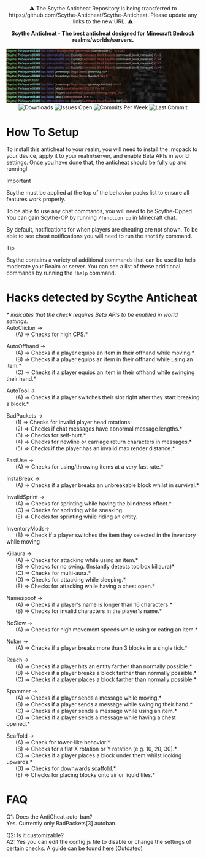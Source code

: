 <div align="center">
  ⚠️ The Scythe Anticheat Repository is being transferred to https://github.com/Scythe-Anticheat/Scythe-Anticheat. Please update any links to the new URL. ⚠️


  <b>Scythe Anticheat - The best anticheat designed for Minecraft Bedrock realms/worlds/servers.</b>

  <img src="https://raw.githubusercontent.com/MrDiamond64/image-assets/main/scythe%20pog%20anticheat.png" width="600" alt="Scythe Anticheat"/>
</div>
<div align="center">
  <img src="https://img.shields.io/github/downloads/Scythe-Anticheat/Scythe-AntiCheat/total?style=for-the-badge" alt="Downloads"/>
  <img src="https://img.shields.io/github/issues/Scythe-Anticheat/Scythe-AntiCheat?label=ISSUES%20OPEN&style=for-the-badge" alt="Issues Open"/>
  <img src="https://img.shields.io/github/commit-activity/m/Scythe-Anticheat/Scythe-AntiCheat?style=for-the-badge" alt="Commits Per Week"/>
  <img src="https://img.shields.io/github/last-commit/Scythe-Anticheat/Scythe-AntiCheat?style=for-the-badge" alt="Last Commit"/>
</div>

# How To Setup
To install this anticheat to your realm, you will need to install the .mcpack to your device, apply it to your realm/server, and enable Beta APIs in world settings. Once you have done that, the anticheat should be fully up and running!

> [!IMPORTANT]
> Scythe must be applied at the top of the behavior packs list to ensure all features work properly.

To be able to use any chat commands, you will need to be Scythe-Opped. You can gain Scythe-OP by running `/function op` in Minecraft chat.

By default, notifications for when players are cheating are not shown. To be able to see cheat notifications you will need to run the `!notify` command.

> [!TIP]
> Scythe contains a variety of additional commands that can be used to help moderate your Realm or server. You can see a list of these additional commands by running the `!help` command.

# Hacks detected by Scythe Anticheat
*\* indicates that the check requires Beta APIs to be enabled in world settings.*<br/>
  AutoClicker -><br/>
&nbsp;&nbsp;&nbsp;&nbsp;&nbsp;&nbsp;(A) => Checks for high CPS.\*<br/>

  AutoOffhand -><br/>
&nbsp;&nbsp;&nbsp;&nbsp;&nbsp;&nbsp;(A) => Checks if a player equips an item in their offhand while moving.\*<br/>
&nbsp;&nbsp;&nbsp;&nbsp;&nbsp;&nbsp;(B) => Checks if a player equips an item in their offhand while using an item.\*<br/>
&nbsp;&nbsp;&nbsp;&nbsp;&nbsp;&nbsp;(C) => Checks if a player equips an item in their offhand while swinging their hand.\*<br/>

  AutoTool -><br/>
&nbsp;&nbsp;&nbsp;&nbsp;&nbsp;&nbsp;(A) => Checks if a player switches their slot right after they start breaking a block.\*<br/>

  BadPackets -><br/>
&nbsp;&nbsp;&nbsp;&nbsp;&nbsp;&nbsp;(1) => Checks for invalid player head rotations.<br/>
&nbsp;&nbsp;&nbsp;&nbsp;&nbsp;&nbsp;(2) => Checks if chat messages have abnormal message lengths.\*<br/>
&nbsp;&nbsp;&nbsp;&nbsp;&nbsp;&nbsp;(3) => Checks for self-hurt.\*<br/>
&nbsp;&nbsp;&nbsp;&nbsp;&nbsp;&nbsp;(4) => Checks for newline or carriage return characters in messages.\*<br/>
&nbsp;&nbsp;&nbsp;&nbsp;&nbsp;&nbsp;(5) => Checks if the player has an invalid max render distance.\*<br/>

  FastUse -><br/>
&nbsp;&nbsp;&nbsp;&nbsp;&nbsp;&nbsp;(A) => Checks for using/throwing items at a very fast rate.\*

  InstaBreak -><br/>
&nbsp;&nbsp;&nbsp;&nbsp;&nbsp;&nbsp;(A) => Checks if a player breaks an unbreakable block whilst in survival.\*<br/>

  InvalidSprint -><br/>
&nbsp;&nbsp;&nbsp;&nbsp;&nbsp;&nbsp;(A) => Checks for sprinting while having the blindness effect.\*<br/>
&nbsp;&nbsp;&nbsp;&nbsp;&nbsp;&nbsp;(C) => Checks for sprinting while sneaking.<br/>
&nbsp;&nbsp;&nbsp;&nbsp;&nbsp;&nbsp;(E) => Checks for sprinting while riding an entity.<br/>

  InventoryMods-><br/>
&nbsp;&nbsp;&nbsp;&nbsp;&nbsp;&nbsp;(B) => Check if a player switches the item they selected in the inventory while moving<br/>

  Killaura -><br/>
&nbsp;&nbsp;&nbsp;&nbsp;&nbsp;&nbsp;(A) => Checks for attacking while using an item.\*<br/>
&nbsp;&nbsp;&nbsp;&nbsp;&nbsp;&nbsp;(B) => Checks for no swing. (Instantly detects toolbox killaura)\*<br/>
&nbsp;&nbsp;&nbsp;&nbsp;&nbsp;&nbsp;(C) => Checks for multi-aura.\*<br/>
&nbsp;&nbsp;&nbsp;&nbsp;&nbsp;&nbsp;(D) => Checks for attacking while sleeping.\*<br/>
&nbsp;&nbsp;&nbsp;&nbsp;&nbsp;&nbsp;(E) => Checks for attacking while having a chest open.\*<br/>

  Namespoof -><br/>
&nbsp;&nbsp;&nbsp;&nbsp;&nbsp;&nbsp;(A) => Checks if a player's name is longer than 16 characters.\*<br/>
&nbsp;&nbsp;&nbsp;&nbsp;&nbsp;&nbsp;(B) => Checks for invalid characters in the player's name.\*<br/>

  NoSlow -><br/>
&nbsp;&nbsp;&nbsp;&nbsp;&nbsp;&nbsp;(A) => Checks for high movement speeds while using or eating an item.\*

  Nuker -><br/>
&nbsp;&nbsp;&nbsp;&nbsp;&nbsp;&nbsp;(A) => Checks if a player breaks more than 3 blocks in a single tick.\*

  Reach -><br/>
&nbsp;&nbsp;&nbsp;&nbsp;&nbsp;&nbsp;(A) => Checks if a player hits an entity farther than normally possible.\*<br/>
&nbsp;&nbsp;&nbsp;&nbsp;&nbsp;&nbsp;(B) => Checks if a player breaks a block farther than normally possible.\*<br/>
&nbsp;&nbsp;&nbsp;&nbsp;&nbsp;&nbsp;(C) => Checks if a player places a block farther than normally possible.\*<br/>

  Spammer -><br/>
&nbsp;&nbsp;&nbsp;&nbsp;&nbsp;&nbsp;(A) => Checks if a player sends a message while moving.\*<br/>
&nbsp;&nbsp;&nbsp;&nbsp;&nbsp;&nbsp;(B) => Checks if a player sends a message while swinging their hand.\*<br/>
&nbsp;&nbsp;&nbsp;&nbsp;&nbsp;&nbsp;(C) => Checks if a player sends a message while using an item.\*<br/>
&nbsp;&nbsp;&nbsp;&nbsp;&nbsp;&nbsp;(D) => Checks if a player sends a message while having a chest opened.\*<br/>

  Scaffold -><br/>
&nbsp;&nbsp;&nbsp;&nbsp;&nbsp;&nbsp;(A) => Check for tower-like behavior.\*<br/>
&nbsp;&nbsp;&nbsp;&nbsp;&nbsp;&nbsp;(B) => Checks for a flat X rotation or Y rotation (e.g. 10, 20, 30).\*<br/>
&nbsp;&nbsp;&nbsp;&nbsp;&nbsp;&nbsp;(C) => Checks if a player places a block under them whilst looking upwards.\*<br/>
&nbsp;&nbsp;&nbsp;&nbsp;&nbsp;&nbsp;(D) => Checks for downwards scaffold.\*<br/>
&nbsp;&nbsp;&nbsp;&nbsp;&nbsp;&nbsp;(E) => Checks for placing blocks onto air or liquid tiles.\*<br/>

# FAQ
Q1: Does the AntiCheat auto-ban?<br/>
Yes. Currently only BadPackets[3] autoban.

Q2: Is it customizable?<br/>
A2: Yes you can edit the config.js file to disable or change the settings of certain checks. A guide can be found [here](https://github.com/Scythe-Anticheat/Scythe-AntiCheat/wiki/How-to-Setup) (Outdated)